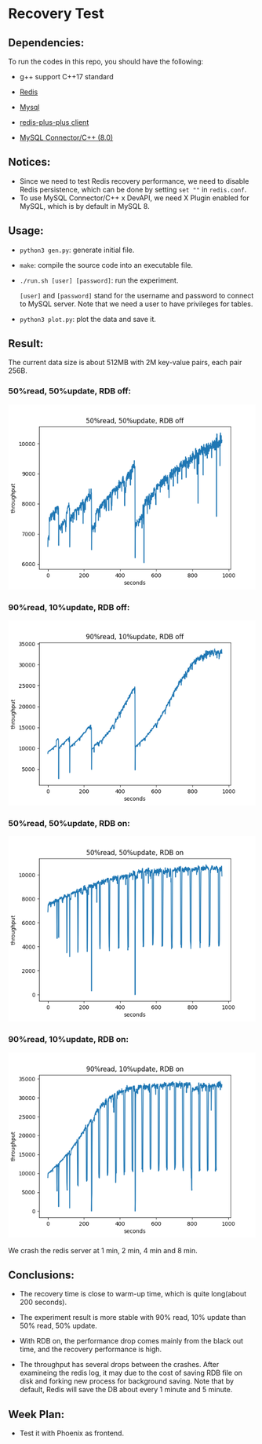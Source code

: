 # Recovery Test

## Dependencies:

To run the codes in this repo, you should have the following:

+ g++ support C++17 standard
+ [Redis](https://redis.io)
+ [Mysql](https://www.geeksforgeeks.org/how-to-install-mysql-on-linux/)
+ [redis-plus-plus client](https://linuxhint.com/connect-redis-with-cpp/)

+ [MySQL Connector/C++ (8.0)](https://dev.mysql.com/doc/connector-cpp/8.0/en/connector-cpp-installation-binary.html)

## Notices:

+ Since we need to test Redis recovery performance, we need to disable Redis persistence, which can be done by setting `set ""` in `redis.conf`.
+ To use MySQL Connector/C++ x DevAPI, we need X Plugin enabled for MySQL, which is by default in MySQL 8.

## Usage:

+ `python3 gen.py`: generate initial file.

+ `make`: compile the source code into an executable file.

+ `./run.sh [user] [password]`: run the experiment. 

    `[user]` and `[password]` stand for the username and password to connect to MySQL server. Note that we need a user to have privileges for tables.

+ `python3 plot.py`: plot the data and save it.

## Result:

The current data size is about 512MB with 2M key-value pairs, each pair 256B.

### 50%read, 50%update, RDB off:
![50%read_50%update_noRDB](https://github.com/xuanz20/recovery-test/blob/main/result/50%25read_50%25update_noRDB.png?raw=true)

### 90%read, 10%update, RDB off:
![90%read_10%update_noRDB](https://github.com/xuanz20/recovery-test/blob/main/result/90%25read_10%25update_noRDB.png?raw=true)

### 50%read, 50%update, RDB on:
![50%read_50%update_RDB](https://github.com/xuanz20/recovery-test/blob/main/result/50%25read_50%25update_RDB.png?raw=true)

### 90%read, 10%update, RDB on:
![90%read_10%update_RDB](https://github.com/xuanz20/recovery-test/blob/main/result/90%25read_10%25update_RDB.png?raw=true)

We crash the redis server at 1 min, 2 min, 4 min and 8 min.

## Conclusions:

+ The recovery time is close to warm-up time, which is quite long(about 200 seconds).

+ The experiment result is more stable with 90% read, 10% update than 50% read, 50% update.

+ With RDB on, the performance drop comes mainly from the black out time, and the recovery performance is high.

+ The throughput has several drops between the crashes. After examineing the redis log, it may due to the cost of saving RDB file on disk and forking new process for background saving. Note that by default, Redis will save the DB about every 1 minute and 5 minute.

## Week Plan:

+ Test it with Phoenix as frontend.
